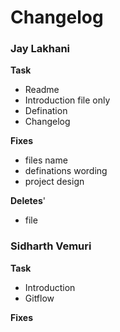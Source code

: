 # Changelog

### Jay Lakhani

**Task**
- Readme
- Introduction file only
- Defination
- Changelog

**Fixes**
- files name
- definations wording
- project design

**Deletes**'
- file

### Sidharth Vemuri

**Task**
- Introduction
- Gitflow

**Fixes**





